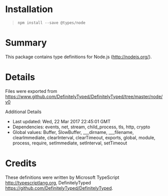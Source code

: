 # Installation
> `npm install --save @types/node`

# Summary
This package contains type definitions for Node.js (http://nodejs.org/).

# Details
Files were exported from https://www.github.com/DefinitelyTyped/DefinitelyTyped/tree/master/node/v0

Additional Details
 * Last updated: Wed, 22 Mar 2017 22:45:01 GMT
 * Dependencies: events, net, stream, child_process, tls, http, crypto
 * Global values: Buffer, SlowBuffer, ___dirname, ___filename, clearImmediate, clearInterval, clearTimeout, exports, global, module, process, require, setImmediate, setInterval, setTimeout

# Credits
These definitions were written by Microsoft TypeScript <http://typescriptlang.org>, DefinitelyTyped <https://github.com/DefinitelyTyped/DefinitelyTyped>.
